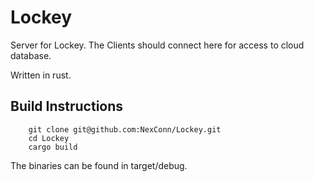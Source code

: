 # Lockey
Server for Lockey. The Clients should connect here for access to cloud database.

Written in rust.

## Build Instructions

``` 
    git clone git@github.com:NexConn/Lockey.git
    cd Lockey
    cargo build
```

The binaries can be found in target/debug.

